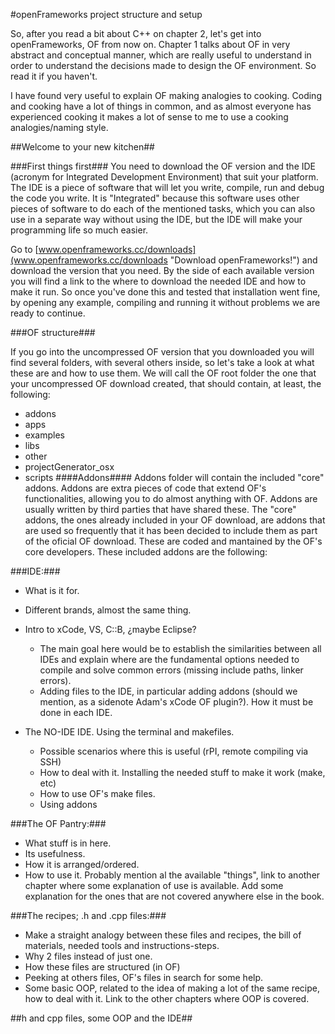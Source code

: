 
#openFrameworks project structure and setup

So, after you read a bit about C++ on chapter 2, let's get into openFrameworks, OF from now on. Chapter 1 talks about OF in very abstract and conceptual manner, which are really useful to understand in order to understand the decisions made to design the OF environment. So read it if you haven't.

I have found very useful to explain OF making analogies to cooking. Coding and cooking have a lot of things in common, and as almost everyone has experienced cooking it makes a lot of sense to me to use a cooking analogies/naming style.

##Welcome to your new kitchen##

###First things first###
You need to download the OF version and the IDE (acronym for Integrated Development Environment) that suit your platform. The IDE is a piece of software that will let you write, compile, run and debug the code you write. It is "Integrated" because this software uses other pieces of software to do each of the mentioned tasks, which you can also use in a separate way without using the IDE, but the IDE will make your programming life so much easier.

Go to [www.openframeworks.cc/downloads](www.openframeworks.cc/downloads "Download openFrameworks!") and download the version that you need. By the side of each available version you will find a link to the where to download the needed IDE and how to make it run.
So once you've done this and tested that installation went fine, by opening any example, compiling and running it without problems we are ready to continue.

###OF structure###

If you go into the uncompressed OF version that you downloaded you will find several folders, with several others inside, so let's take a look at what these are and how to use them.
We will call the OF root folder the one that your uncompressed OF download created, that should contain, at least, the following:

- addons
- apps
- examples
- libs
- other
- projectGenerator_osx
- scripts
####Addons####
Addons folder will contain the included "core" addons. Addons are extra pieces of code that extend OF's functionalities, allowing you to do almost anything with OF. Addons are usually written by third parties that have shared these. The "core" addons, the ones already included in your OF download, are addons that are used so frequently that it has been decided to include them as part of the oficial OF download. These are coded and mantained by the OF's core developers. 
These included addons are the following:


###IDE:###
- What is it for.
- Different brands, almost the same thing.
- Intro to xCode, VS, C::B, ¿maybe Eclipse?
	- The main goal here would be to establish the similarities between all IDEs and explain where are the fundamental options needed to compile and solve common errors (missing include paths, linker errors).
	- Adding files to the IDE, in particular adding addons (should we mention, as a sidenote Adam's xCode OF plugin?). How it must be done in each IDE.

- The NO-IDE IDE. Using the terminal and makefiles.
	- Possible scenarios where this is useful (rPI, remote compiling via SSH)
	- How to deal with it. Installing the needed stuff to make it work (make, etc)
	- How to use OF's make files. 
	- Using addons

###The OF Pantry:###

- What stuff is in here.
- Its usefulness. 
- How it is arranged/ordered.
- How to use it. Probably mention al the available "things", link to another chapter where some explanation of use is available. Add some explanation for the ones that are not covered anywhere else in the book.

###The recipes; .h and .cpp files:###
- Make a straight analogy between these files and recipes, the bill of materials, needed tools and instructions-steps.
- Why 2 files instead of just one.
- How these files are structured (in OF)
- Peeking at others files, OF's files in search for some help.
- Some basic OOP, related to the idea of making a lot of the same recipe, how to deal with it. Link to the other chapters where OOP is covered.

##h and cpp files, some OOP and the IDE##
